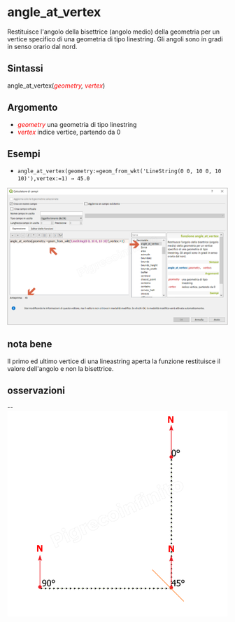 # angle_at_vertex

Restituisce l'angolo della bisettrice (angolo medio) della geometria per un vertice specifico di una geometria di tipo linestring. Gli angoli sono in gradi in senso orario dal nord.

## Sintassi

angle_at_vertex(_<span style="color:red;">geometry</span>, <span style="color:red;">vertex</span>_)

## Argomento

* _<span style="color:red;">geometry</span>_ una geometria di tipo linestring
* _<span style="color:red;">vertex</span>_ indice vertice, partendo da 0

## Esempi

* `angle_at_vertex(geometry:=geom_from_wkt('LineString(0 0, 10 0, 10 10)'),vertex:=1) → 45.0`

![](../../img/geometria/angle_at_vertex/angle_at_vertex1.png)

## nota bene

Il primo ed ultimo vertice di una lineastring aperta la funzione restituisce il valore dell'angolo e non la bisettrice.

## osservazioni

--
![](../../img/geometria/angle_at_vertex/angle_at_vertex2.png)
